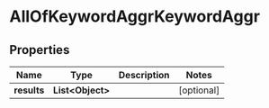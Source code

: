 # AllOfKeywordAggrKeywordAggr

## Properties
Name | Type | Description | Notes
------------ | ------------- | ------------- | -------------
**results** | **List&lt;Object&gt;** |  |  [optional]
